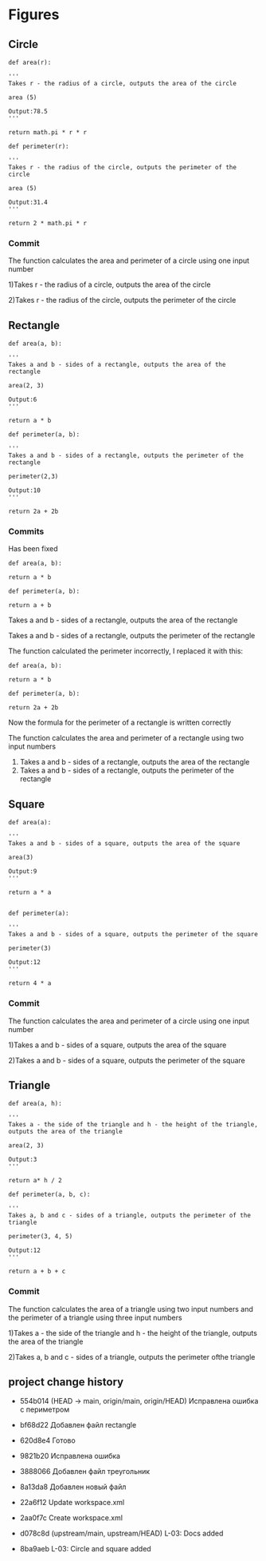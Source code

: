 # Figures
## Circle

    def area(r):
 
    '''
    Takes r - the radius of a circle, outputs the area of ​​the circle
    
    area (5)
    
    Output:78.5
    '''
    
    return math.pi * r * r

    def perimeter(r):

    '''
    Takes r - the radius of the circle, outputs the perimeter of the circle
    
    area (5)
    
    Output:31.4
    '''
    
    return 2 * math.pi * r
### Commit 

The function calculates the area and perimeter of a circle using one input number


 1)Takes r - the radius of a circle, outputs the area of ​​the circle
 
 
 2)Takes r - the radius of the circle, outputs the perimeter of the circle

## Rectangle


    def area(a, b):

    '''
    Takes a and b - sides of a rectangle, outputs the area of ​​the rectangle
    
    area(2, 3)
    
    Output:6
    '''
    
    return a * b 

    def perimeter(a, b): 

    '''
    Takes a and b - sides of a rectangle, outputs the perimeter of ​​the rectangle
    
    perimeter(2,3)
    
    Output:10
    '''
    
    return 2a + 2b 

### Commits
Has been fixed

    def area(a, b):

    return a * b

    def perimeter(a, b):

    return a + b

Takes a and b - sides of a rectangle, outputs the area of ​​the rectangle

Takes a and b - sides of a rectangle, outputs the perimeter of ​​the rectangle

The function calculated the perimeter incorrectly, I replaced it with this:

    def area(a, b):

    return a * b

    def perimeter(a, b):

    return 2a + 2b

Now the formula for the perimeter of a rectangle is written correctly

The function calculates the area and perimeter of a rectangle using two input numbers

1) Takes a and b - sides of a rectangle, outputs the area of ​​the rectangle
2) Takes a and b - sides of a rectangle, outputs the perimeter of ​​the rectangle

## Square

    def area(a):

    '''
    Takes a and b - sides of a square, outputs the area of ​​the square
    
    area(3)
    
    Output:9
    '''
    
    return a * a


    def perimeter(a):

    '''
    Takes a and b - sides of a square, outputs the perimeter of ​​the square
    
    perimeter(3)
    
    Output:12
    '''
    
    return 4 * a

### Commit

The function calculates the area and perimeter of a circle using one input number

1)Takes a and b - sides of a square, outputs the area of ​​the square

2)Takes a and b - sides of a square, outputs the perimeter of ​​the square

## Triangle

    def area(a, h): 

    '''
    Takes a - the side of the triangle and h - the height of the triangle, outputs the area of ​​the triangle
    
    area(2, 3)
    
    Output:3
    '''
    
    return a* h / 2 

    def perimeter(a, b, c): 

    '''
    Takes a, b and c - sides of a triangle, outputs the perimeter of ​​the triangle
    
    perimeter(3, 4, 5)
    
    Output:12
    '''
    
    return a + b + c 

### Commit

The function calculates the area of ​​a triangle using two input numbers and the perimeter of a triangle using three input numbers

1)Takes a - the side of the triangle and h - the height of the triangle, outputs the area of ​​the triangle

2)Takes a, b and c - sides of a triangle, outputs the perimeter of ​​the triangle

## project change history

* 554b014 (HEAD -> main, origin/main, origin/HEAD) Исправлена ошибка с периметром
  
* bf68d22 Добавлен файл rectangle
 
* 620d8e4 Готово
  
* 9821b20 Исправлена ошибка
 
* 3888066 Добавлен файл треугольник
 
* 8a13da8 Добавлен новый файл
 
* 22a6f12 Update workspace.xml
 
* 2aa0f7c Create workspace.xml
 
* d078c8d (upstream/main, upstream/HEAD) L-03: Docs added
 
* 8ba9aeb L-03: Circle and square added



